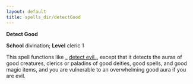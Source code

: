 ```yaml
---
layout: default
title: spells_dir/detectGood
---
```

 **Detect Good**

**School** divination; **Level** cleric 1

This spell functions like _ [detect evil](../detectEvil#_detect-evil)_, except that it detects the auras of good creatures, clerics or paladins of good deities, good spells, and good magic items, and you are vulnerable to an overwhelming good aura if you are evil.

